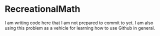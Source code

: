 # RecreationalMath
I am writing code here that I am not prepared to commit to yet. I am also using this problem as a vehicle for learning how to use Github in general. 
